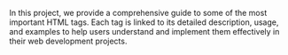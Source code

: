 In this project, we provide a comprehensive guide to some of the most important HTML tags.
Each tag is linked to its detailed description, usage, and examples to help users understand and implement them effectively in their web development projects.
